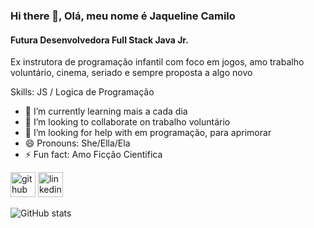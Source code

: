### Hi there 👋, Olá, meu nome é Jaqueline Camilo
#### Futura Desenvolvedora Full Stack Java Jr.
Ex instrutora de programação infantil com foco em jogos, amo trabalho voluntário, cinema, seriado e sempre proposta a algo novo

Skills:  JS / Logica de Programação 

- 🌱 I’m currently learning mais a cada dia 
- 👯 I’m looking to collaborate on trabalho voluntário 
- 🤔 I’m looking for help with em programação, para aprimorar 
- 😄 Pronouns: She/Ella/Ela 
- ⚡ Fun fact: Amo Ficção Cientifica 


[<img src='https://cdn.jsdelivr.net/npm/simple-icons@3.0.1/icons/github.svg' alt='github' height='40'>](https://github.com/jaque20050)  [<img src='https://cdn.jsdelivr.net/npm/simple-icons@3.0.1/icons/linkedin.svg' alt='linkedin' height='40'>](https://www.linkedin.com/in/https://www.linkedin.com/in/jaqueline-camilo-games//)  

![GitHub stats](https://github-readme-stats.vercel.app/api?username=jaque20050&show_icons=true)  

